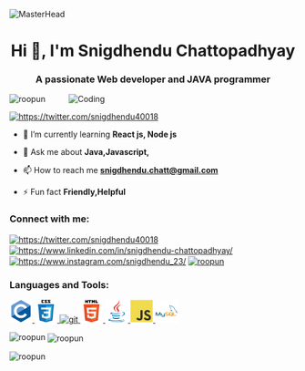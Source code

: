 ![MasterHead](https://e0.pxfuel.com/wallpapers/66/409/desktop-wallpaper-or-web-development-web-design.jpg)
<h1 align="center">Hi 👋, I'm Snigdhendu Chattopadhyay</h1>
<h3 align="center">A passionate Web developer and JAVA programmer</h3>
<img align="right" alt="Coding" width="400" src="https://camo.githubusercontent.com/5ddf73ad3a205111cf8c686f687fc216c2946a75005718c8da5b837ad9de78c9/68747470733a2f2f7468756d62732e6766796361742e636f6d2f4576696c4e657874446576696c666973682d736d616c6c2e676966")>


<p align="left"> <img src="https://komarev.com/ghpvc/?username=roopun&label=Profile%20views&color=0e75b6&style=flat" alt="roopun" /> </p>

<p align="left"> <a href="https://twitter.com/https://twitter.com/snigdhendu40018" target="blank"><img src="https://img.shields.io/twitter/follow/https://twitter.com/snigdhendu40018?logo=twitter&style=for-the-badge" alt="https://twitter.com/snigdhendu40018" /></a> </p>

- 🌱 I’m currently learning **React js, Node js**

- 💬 Ask me about **Java,Javascript,**

- 📫 How to reach me **snigdhendu.chatt@gmail.com**

- ⚡ Fun fact **Friendly,Helpful**

<h3 align="left">Connect with me:</h3>
<p align="left">
<a href="https://twitter.com/https://twitter.com/snigdhendu40018" target="blank"><img align="center" src="https://raw.githubusercontent.com/rahuldkjain/github-profile-readme-generator/master/src/images/icons/Social/twitter.svg" alt="https://twitter.com/snigdhendu40018" height="30" width="40" /></a>
<a href="https://linkedin.com/in/https://www.linkedin.com/in/snigdhendu-chattopadhyay/" target="blank"><img align="center" src="https://raw.githubusercontent.com/rahuldkjain/github-profile-readme-generator/master/src/images/icons/Social/linked-in-alt.svg" alt="https://www.linkedin.com/in/snigdhendu-chattopadhyay/" height="30" width="40" /></a>
<a href="https://instagram.com/https://www.instagram.com/snigdhendu_23/" target="blank"><img align="center" src="https://raw.githubusercontent.com/rahuldkjain/github-profile-readme-generator/master/src/images/icons/Social/instagram.svg" alt="https://www.instagram.com/snigdhendu_23/" height="30" width="40" /></a>
<a href="https://www.leetcode.com/roopun" target="blank"><img align="center" src="https://raw.githubusercontent.com/rahuldkjain/github-profile-readme-generator/master/src/images/icons/Social/leet-code.svg" alt="roopun" height="30" width="40" /></a>
</p>

<h3 align="left">Languages and Tools:</h3>
<p align="left"> <a href="https://www.cprogramming.com/" target="_blank" rel="noreferrer"> <img src="https://raw.githubusercontent.com/devicons/devicon/master/icons/c/c-original.svg" alt="c" width="40" height="40"/> </a> <a href="https://www.w3schools.com/css/" target="_blank" rel="noreferrer"> <img src="https://raw.githubusercontent.com/devicons/devicon/master/icons/css3/css3-original-wordmark.svg" alt="css3" width="40" height="40"/> </a> <a href="https://git-scm.com/" target="_blank" rel="noreferrer"> <img src="https://www.vectorlogo.zone/logos/git-scm/git-scm-icon.svg" alt="git" width="40" height="40"/> </a> <a href="https://www.w3.org/html/" target="_blank" rel="noreferrer"> <img src="https://raw.githubusercontent.com/devicons/devicon/master/icons/html5/html5-original-wordmark.svg" alt="html5" width="40" height="40"/> </a> <a href="https://www.java.com" target="_blank" rel="noreferrer"> <img src="https://raw.githubusercontent.com/devicons/devicon/master/icons/java/java-original.svg" alt="java" width="40" height="40"/> </a> <a href="https://developer.mozilla.org/en-US/docs/Web/JavaScript" target="_blank" rel="noreferrer"> <img src="https://raw.githubusercontent.com/devicons/devicon/master/icons/javascript/javascript-original.svg" alt="javascript" width="40" height="40"/> </a> <a href="https://www.mysql.com/" target="_blank" rel="noreferrer"> <img src="https://raw.githubusercontent.com/devicons/devicon/master/icons/mysql/mysql-original-wordmark.svg" alt="mysql" width="40" height="40"/> </a> </p>

<p><img align="left" src="https://github-readme-stats.vercel.app/api/top-langs?username=roopun&show_icons=true&locale=en&layout=compact" alt="roopun" /></p>

<p>&nbsp;<img align="center" src="https://github-readme-stats.vercel.app/api?username=roopun&show_icons=true&locale=en" alt="roopun" /></p>

<p><img align="center" src="https://github-readme-streak-stats.herokuapp.com/?user=roopun&" alt="roopun" /></p>

